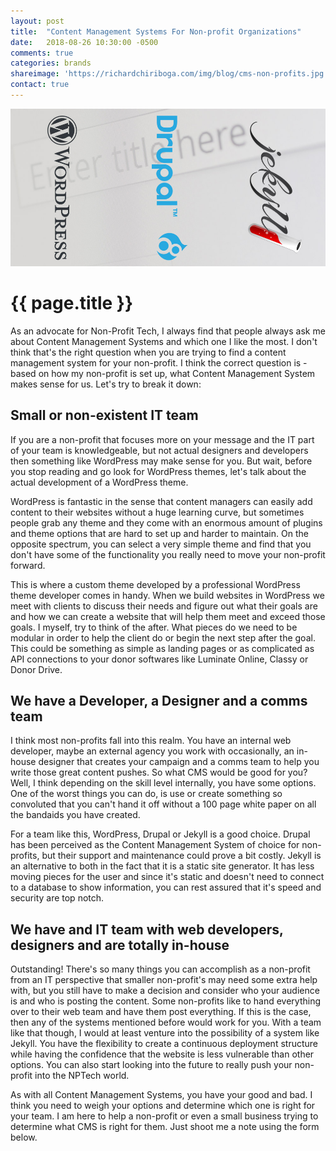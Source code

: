 ```yaml
---
layout: post
title:  "Content Management Systems For Non-profit Organizations"
date:   2018-08-26 10:30:00 -0500
comments: true
categories: brands
shareimage: 'https://richardchiriboga.com/img/blog/cms-non-profits.jpg'
contact: true
---
```

<img src="/img/blog/cms-non-profits.jpg" class="img-responsive center-block featured-blog-img" />

# {{ page.title }}

As an advocate for Non-Profit Tech, I always find that people always ask me about Content Management Systems and which one I like the most. I don't think that's the right question when you are trying to find a content management system for your non-profit. I think the correct question is - based on how my non-profit is set up, what Content Management System makes sense for us. Let's try to break it down:

## Small or non-existent IT team 

If you are a non-profit that focuses more on your message and the IT part of your team is knowledgeable, but not actual designers and developers then something like WordPress may make sense for you. But wait, before you stop reading and go look for WordPress themes, let's talk about the actual development of a WordPress theme.

WordPress is fantastic in the sense that content managers can easily add content to their websites without a huge learning curve, but sometimes people grab any theme and they come with an enormous amount of plugins and theme options that are hard to set up and harder to maintain. On the opposite spectrum, you can select a very simple theme and find that you don't have some of the functionality you really need to move your non-profit forward.

This is where a custom theme developed by a professional WordPress theme developer comes in handy. When we build websites in WordPress we meet with clients to discuss their needs and figure out what their goals are and how we can create a website that will help them meet and exceed those goals. I myself, try to think of the after. What pieces do we need to be modular in order to help the client do or begin the next step after the goal. This could be something as simple as landing pages or as complicated as API connections to your donor softwares like Luminate Online, Classy or Donor Drive.


## We have a Developer, a Designer and a comms team

I think most non-profits fall into this realm. You have an internal web developer, maybe an external agency you work with occasionally, an in-house designer that creates your campaign and a comms team to help you write those great content pushes. So what CMS would be good for you? Well, I think depending on the skill level internally, you have some options. One of the worst things you can do, is use or create something so convoluted that you can't hand it off without a 100 page white paper on all the bandaids you have created.  

For a team like this, WordPress, Drupal or Jekyll is a good choice. Drupal has been perceived as the Content Management System of choice for non-profits, but their support and maintenance could prove a bit costly. Jekyll is an alternative to both in the fact that it is a static site generator. It has less moving pieces for the user and since it's static and doesn't need to connect to a database to show information, you can rest assured that it's speed and security are top notch.


## We have and IT team with web developers, designers and are totally in-house

Outstanding! There's so many things you can accomplish as a non-profit from an IT perspective that smaller non-profit's may need some extra help with, but you still have to make a decision and consider who your audience is and who is posting the content. Some non-profits like to hand everything over to their web team and have them post everything. If this is the case, then any of the systems mentioned before would work for you. With a team like that though, I would at least venture into the possibility of a system like Jekyll. You have the flexibility to create a continuous deployment structure while having the confidence that the website is less vulnerable than other options. You can also start looking into the future to really push your non-profit into the NPTech world.  

As with all Content Management Systems, you have your good and bad. I think you need to weigh your options and determine which one is right for your team. I am here to help a non-profit or even a small business trying to determine what CMS is right for them. Just shoot me a note using the form below.

